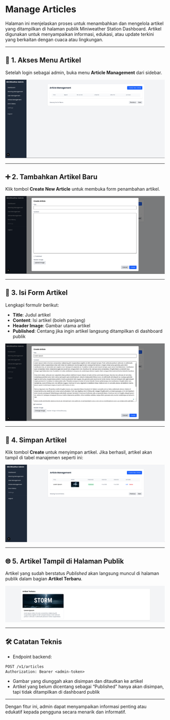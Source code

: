 # Manage Articles

Halaman ini menjelaskan proses untuk menambahkan dan mengelola artikel yang ditampilkan di halaman publik Miniweather Station Dashboard. Artikel digunakan untuk menyampaikan informasi, edukasi, atau update terkini yang berkaitan dengan cuaca atau lingkungan.

---

## 🧭 1. Akses Menu Artikel

Setelah login sebagai admin, buka menu **Article Management** dari sidebar.

![Menuju Halaman Manajemen Artikel](images/create_article/menuju_bagian_artikel_manajemen.png)

---

## ➕ 2. Tambahkan Artikel Baru

Klik tombol **Create New Article** untuk membuka form penambahan artikel.

![Form Tambah Artikel Kosong](images/create_article/form_tambah_artikel.png)

---

## 📝 3. Isi Form Artikel

Lengkapi formulir berikut:

- **Title**: Judul artikel
- **Content**: Isi artikel (boleh panjang)
- **Header Image**: Gambar utama artikel
- **Published**: Centang jika ingin artikel langsung ditampilkan di dashboard publik

![Contoh Mengisi Form Artikel](images/create_article/contoh_cara_mengisi_data_aartikel.png)

---

## 💾 4. Simpan Artikel

Klik tombol **Create** untuk menyimpan artikel. Jika berhasil, artikel akan tampil di tabel manajemen seperti ini:

![Artikel Ditambahkan](images/create_article/artikel_berhasil_ditambahkan.png)

---

## 🌐 5. Artikel Tampil di Halaman Publik

Artikel yang sudah berstatus *Published* akan langsung muncul di halaman publik dalam bagian **Artikel Terbaru**.

![Tampilan Artikel di Publik](images/create_article/artikel_di_dashboard_publik.png)

---

## 🛠️ Catatan Teknis

- Endpoint backend:
 ```
 POST /v1/articles
Authorization: Bearer <admin-token>

 ```

- Gambar yang diunggah akan disimpan dan ditautkan ke artikel
- Artikel yang belum dicentang sebagai “Published” hanya akan disimpan, tapi tidak ditampilkan di dashboard publik

---

Dengan fitur ini, admin dapat menyampaikan informasi penting atau edukatif kepada pengguna secara menarik dan informatif.


